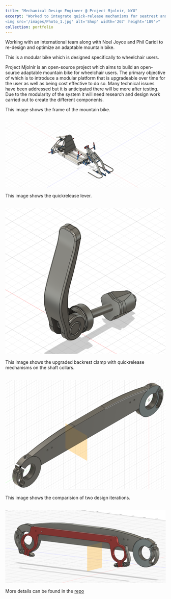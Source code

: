 ```yaml
---
title: "Mechanical Design Engineer @ Project Mjolnir, NYU"
excerpt: "Worked to integrate quick-release mechanisms for seatrest and footrest during Fall '23.
<img src='/images/Photo_1.jpg' alt='Shop' width='267' height='189'>"
collection: portfolio
---
```


Working with an international team along with Noel Joyce and Phil Caridi to re-design and optimize an adaptable mountain bike.

This is a modular bike which is designed specifically to wheelchair users.

Project Mjolnir is an open-source project which aims to build an open-source adaptable mountain bike for wheelchair users. The primary objective of which is to introduce a modular platform that is upgradeable over time for the user as well as being cost effective to do so. Many technical issues have been addressed but it is anticipated there will be more after testing. Due to the modularity of the system it will need research and design work carried out to create the different components.

This image shows the frame of the mountain bike.

<br/><img src='/images/Mjolnir R 2.0 v5_master file.png'>

This image shows the quickrelease lever.

<br/><img src='/images/qrclamp.png'>

This image shows the upgraded backrest clamp with quickrelease mechanisms on the shaft collars.

<br/><img src='/images/shaftcollar.png'>

This image shows the comparision of two design iterations.

<br/><img src='/images/backrest.png'>


More details can be found in the [repo](https://github.com/abixxvii/MjolnirMTB)
